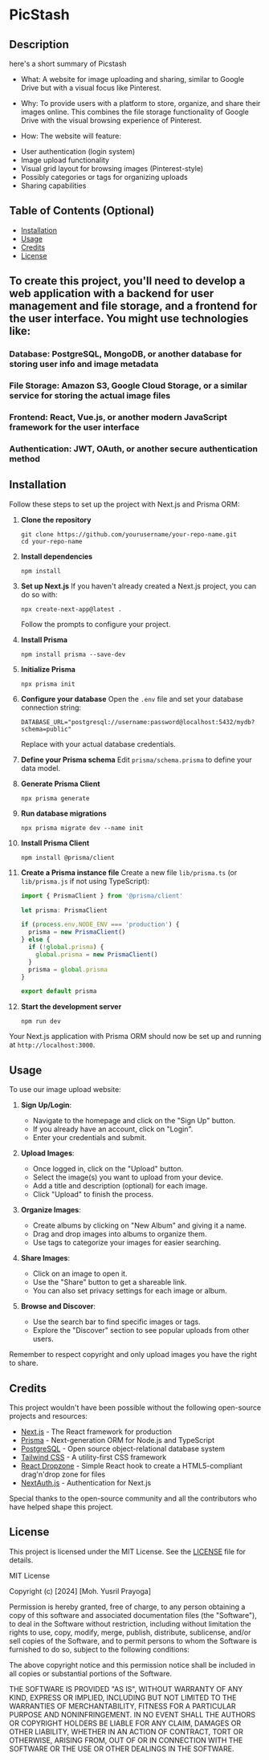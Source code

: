 # PicStash

## Description

here's a short summary of Picstash
- What: A website for image uploading and sharing, similar to Google Drive but with a visual focus like Pinterest.
  
- Why: To provide users with a platform to store, organize, and share their images online. This combines the file storage functionality of Google Drive with the visual browsing experience of Pinterest.
  
- How: The website will feature:
* User authentication (login system)
* Image upload functionality
* Visual grid layout for browsing images (Pinterest-style)
* Possibly categories or tags for organizing uploads
* Sharing capabilities

## Table of Contents (Optional)

- [Installation](#installation)
- [Usage](#usage)
- [Credits](#credits)
- [License](#license)

## To create this project, you'll need to develop a web application with a backend for user management and file storage, and a frontend for the user interface. You might use technologies like:

### Database: PostgreSQL, MongoDB, or another database for storing user info and image metadata

### File Storage: Amazon S3, Google Cloud Storage, or a similar service for storing the actual image files

### Frontend: React, Vue.js, or another modern JavaScript framework for the user interface

### Authentication: JWT, OAuth, or another secure authentication method

## Installation

Follow these steps to set up the project with Next.js and Prisma ORM:

1. **Clone the repository**
   ```
   git clone https://github.com/yourusername/your-repo-name.git
   cd your-repo-name
   ```

2. **Install dependencies**
   ```
   npm install
   ```

3. **Set up Next.js**
   If you haven't already created a Next.js project, you can do so with:
   ```
   npx create-next-app@latest .
   ```
   Follow the prompts to configure your project.

4. **Install Prisma**
   ```
   npm install prisma --save-dev
   ```

5. **Initialize Prisma**
   ```
   npx prisma init
   ```

6. **Configure your database**
   Open the `.env` file and set your database connection string:
   ```
   DATABASE_URL="postgresql://username:password@localhost:5432/mydb?schema=public"
   ```
   Replace with your actual database credentials.

7. **Define your Prisma schema**
   Edit `prisma/schema.prisma` to define your data model.

8. **Generate Prisma Client**
   ```
   npx prisma generate
   ```

9. **Run database migrations**
   ```
   npx prisma migrate dev --name init
   ```

10. **Install Prisma Client**
    ```
    npm install @prisma/client
    ```

11. **Create a Prisma instance file**
    Create a new file `lib/prisma.ts` (or `lib/prisma.js` if not using TypeScript):
    ```typescript
    import { PrismaClient } from '@prisma/client'

    let prisma: PrismaClient

    if (process.env.NODE_ENV === 'production') {
      prisma = new PrismaClient()
    } else {
      if (!global.prisma) {
        global.prisma = new PrismaClient()
      }
      prisma = global.prisma
    }

    export default prisma
    ```

12. **Start the development server**
    ```
    npm run dev
    ```

Your Next.js application with Prisma ORM should now be set up and running at `http://localhost:3000`.

## Usage

To use our image upload website:

1. **Sign Up/Login**: 
   - Navigate to the homepage and click on the "Sign Up" button.
   - If you already have an account, click on "Login".
   - Enter your credentials and submit.

2. **Upload Images**:
   - Once logged in, click on the "Upload" button.
   - Select the image(s) you want to upload from your device.
   - Add a title and description (optional) for each image.
   - Click "Upload" to finish the process.

3. **Organize Images**:
   - Create albums by clicking on "New Album" and giving it a name.
   - Drag and drop images into albums to organize them.
   - Use tags to categorize your images for easier searching.

4. **Share Images**:
   - Click on an image to open it.
   - Use the "Share" button to get a shareable link.
   - You can also set privacy settings for each image or album.

5. **Browse and Discover**:
   - Use the search bar to find specific images or tags.
   - Explore the "Discover" section to see popular uploads from other users.

Remember to respect copyright and only upload images you have the right to share.

## Credits

This project wouldn't have been possible without the following open-source projects and resources:

- [Next.js](https://nextjs.org/) - The React framework for production
- [Prisma](https://www.prisma.io/) - Next-generation ORM for Node.js and TypeScript
- [PostgreSQL](https://www.postgresql.org/) - Open source object-relational database system
- [Tailwind CSS](https://tailwindcss.com/) - A utility-first CSS framework
- [React Dropzone](https://react-dropzone.js.org/) - Simple React hook to create a HTML5-compliant drag'n'drop zone for files
- [NextAuth.js](https://next-auth.js.org/) - Authentication for Next.js

Special thanks to the open-source community and all the contributors who have helped shape this project.

## License

This project is licensed under the MIT License. See the [LICENSE](LICENSE) file for details.

MIT License

Copyright (c) [2024] [Moh. Yusril Prayoga]

Permission is hereby granted, free of charge, to any person obtaining a copy
of this software and associated documentation files (the "Software"), to deal
in the Software without restriction, including without limitation the rights
to use, copy, modify, merge, publish, distribute, sublicense, and/or sell
copies of the Software, and to permit persons to whom the Software is
furnished to do so, subject to the following conditions:

The above copyright notice and this permission notice shall be included in all
copies or substantial portions of the Software.

THE SOFTWARE IS PROVIDED "AS IS", WITHOUT WARRANTY OF ANY KIND, EXPRESS OR
IMPLIED, INCLUDING BUT NOT LIMITED TO THE WARRANTIES OF MERCHANTABILITY,
FITNESS FOR A PARTICULAR PURPOSE AND NONINFRINGEMENT. IN NO EVENT SHALL THE
AUTHORS OR COPYRIGHT HOLDERS BE LIABLE FOR ANY CLAIM, DAMAGES OR OTHER
LIABILITY, WHETHER IN AN ACTION OF CONTRACT, TORT OR OTHERWISE, ARISING FROM,
OUT OF OR IN CONNECTION WITH THE SOFTWARE OR THE USE OR OTHER DEALINGS IN THE
SOFTWARE.

